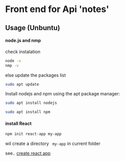 # Front end for Api 'notes' 

## Usage (Unbuntu)
#### node.js and nmp 

check instalation 
```bash
node -v 
nmp -v 
```
else 
update the packages list
```bash
sudo apt update
```
Install nodejs and npm using the apt package manager:
```bash
sudo apt install nodejs
```

```bash
sudo apt install npm
```
#### install React 
```bash
npm init react-app my-app
```
wil create a directory ``` my-app``` in current folder 

see.. 
[create react app](https://github.com/facebook/create-react-app)
